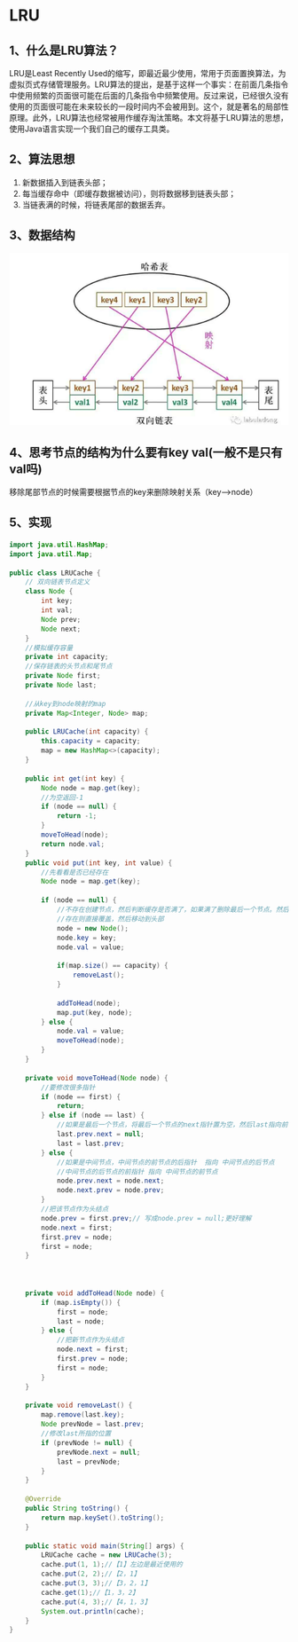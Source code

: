 # LRU

## 1、什么是LRU算法？

LRU是Least Recently Used的缩写，即最近最少使用，常用于页面置换算法，为虚拟页式存储管理服务。LRU算法的提出，是基于这样一个事实：在前面几条指令中使用频繁的页面很可能在后面的几条指令中频繁使用。反过来说，已经很久没有使用的页面很可能在未来较长的一段时间内不会被用到。这个，就是著名的局部性原理。此外，LRU算法也经常被用作缓存淘汰策略。本文将基于LRU算法的思想，使用Java语言实现一个我们自己的缓存工具类。

## 2、算法思想

1. 新数据插入到链表头部；
2. 每当缓存命中（即缓存数据被访问），则将数据移到链表头部；
3. 当链表满的时候，将链表尾部的数据丢弃。

## 3、数据结构

[![img](LRU.assets/1983810-20200421220441589-814500954.png)](https://img2020.cnblogs.com/blog/1983810/202004/1983810-20200421220441589-814500954.png)

## 4、思考节点的结构为什么要有key val(一般不是只有val吗)

移除尾部节点的时候需要根据节点的key来删除映射关系（key——>node）

## 5、实现



```java
import java.util.HashMap;
import java.util.Map;

public class LRUCache {
    // 双向链表节点定义
    class Node {
        int key;
        int val;
        Node prev;
        Node next;
    }
    //模拟缓存容量
    private int capacity;
    //保存链表的头节点和尾节点
    private Node first;
    private Node last;

    //从key到node映射的map
    private Map<Integer, Node> map;

    public LRUCache(int capacity) {
        this.capacity = capacity;
        map = new HashMap<>(capacity);
    }

    public int get(int key) {
        Node node = map.get(key);
        //为空返回-1
        if (node == null) {
            return -1;
        }
        moveToHead(node);
        return node.val;
    }
    public void put(int key, int value) {
        //先看看是否已经存在
        Node node = map.get(key);

        if (node == null) {
            //不存在创建节点，然后判断缓存是否满了，如果满了删除最后一个节点。然后将新节点放到链表头部，增加一个映射关系
            //存在则直接覆盖，然后移动到头部
            node = new Node();
            node.key = key;
            node.val = value;

            if(map.size() == capacity) {
                removeLast();
            }

            addToHead(node);
            map.put(key, node);
        } else {
            node.val = value;
            moveToHead(node);
        }
    }

    private void moveToHead(Node node) {
        //要修改很多指针
        if (node == first) {
            return;
        } else if (node == last) {
            //如果是最后一个节点，将最后一个节点的next指针置为空，然后last指向前一个节点
            last.prev.next = null;
            last = last.prev;
        } else {
            //如果是中间节点，中间节点的前节点的后指针  指向 中间节点的后节点
            //中间节点的后节点的前指针 指向 中间节点的前节点
            node.prev.next = node.next;
            node.next.prev = node.prev;
        }
        //把该节点作为头结点
        node.prev = first.prev;// 写成node.prev = null;更好理解
        node.next = first;
        first.prev = node;
        first = node;
    }



    private void addToHead(Node node) {
        if (map.isEmpty()) {
            first = node;
            last = node;
        } else {
            //把新节点作为头结点
            node.next = first;
            first.prev = node;
            first = node;
        }
    }

    private void removeLast() {
        map.remove(last.key);
        Node prevNode = last.prev;
        //修改last所指的位置
        if (prevNode != null) {
            prevNode.next = null;
            last = prevNode;
        }
    }

    @Override
    public String toString() {
        return map.keySet().toString();
    }

    public static void main(String[] args) {
        LRUCache cache = new LRUCache(3);
        cache.put(1, 1);//【1】左边是最近使用的
        cache.put(2, 2);//【2，1】
        cache.put(3, 3);//【3，2，1】
        cache.get(1);//【1，3，2】
        cache.put(4, 3);//【4，1，3】
        System.out.println(cache);
    }
}
```

